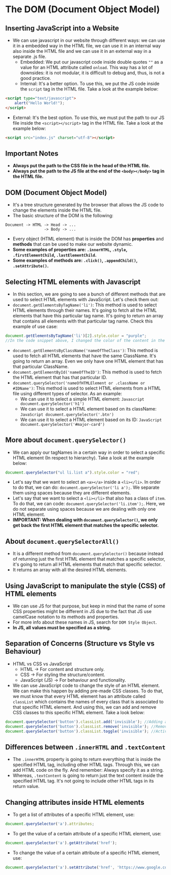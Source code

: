 # The DOM (Document Object Model)

## Inserting JavaScript into a Website
* We can use javascript in our website through different ways: we can use it in a embedded way in the HTML file, we can use it in an internal way also inside the HTML file and we can use it in an external way in a separate .js file.
  * Embedded: We put our javascript code inside double quotes ```""``` as a value for an HTML attribute called ```onload```. This way has a lot of downsides: it is not modular, it is difficult to debug and, thus, is not a good practice.
  * Internal: It's a better option. To use this, we put the JS code inside the ```script``` tag in the HTML file. Take a look at the example below:
```HTML
<script type="text/javascript">
    alert("Hello World!");
</script>
```
  * External: It's the best option. To use this, we must put the path to our JS file inside the ```<script></script>``` tag in the HTML file. Take a look at the example below:
```HTML
<script src="index.js" charset="utf-8"></script>
```

## Important Notes
* __Always put the path to the CSS file in the head of the HTML file.__
* __Always put the path to the JS file at the end of the ```<body></body>``` tag in the HTML file.__

## DOM (Document Object Model)
* It's a tree structure generated by the browser that allows the JS code to change the elements inside the HTML file.
* The basic structure of the DOM is the following:
```
Document -> HTML -> Head -> ...
                 -> Body -> ...
```
* Every object (HTML element) that is inside the DOM has __properties__ and __methods__ that can be used to make our website dynamic.
* __Some examples of properties are: ```.innerHTML```, ```.style```, ```.firstElementChild```, ```.lastElementChild```.__
* __Some examples of methods are: ```.click()```, ```.appendChild()```, ```.setAttribute()```.__
  
## Selecting HTML elements with Javascript
* In this section, we are going to see a bunch of different methods that are used to select HTML elements with JavaScript. Let's check them out:
* ```document.getElementsByTagName('li')```: This method is used to select HTML elements through their names. It's going to fetch all the HTML elements that have this particular tag name. It's going to return an array that contains all elements with that particular tag name. Check this example of use case:
```JavaScript
document.getElementsByTagName('li')[2].style.color = "purple";
//In the code snippet above, I changed the color of the content in the third "li" element to purple.
```
* ```document.getElementsByClassName('nameOfTheClass')```: This method is used to fetch all HTML elements that have the same ClassName. It's going to return an array. Even we only have one HTML element that has that particular ClassName.
* ```document.getElementById('nameOfTheID')```: This method is used to fetch the HTML element that has that particular ID.
* ```document.querySelector('nameOfHTMLElement or .className or #IDName')```: This method is used to select HTML elements from a HTML file using different types of selector. As an example:
  * We can use it to select a simple HTML element: ```Javascript  document.querySelector('h1')```
  * We can use it to select a HTML element based on its className: ```JavaScript document.querySelector('.btn')```
  * We can use it to select a HTML element based on its ID: ```JavaScript document.querySelector('#major-card')```

## More about ```document.querySelector()```
* We can apply our tagNames in a certain way in order to select a specific HTML element (In respect to hierarchy). Take a look at the example below:
```JavaScript
document.querySelector("ul li.list a").style.color = "red";
```
* Let's say that we want to select an ```<a></a>``` inside a ```<li></li>```. In order to do that, we can do: ```document.querySelector('li a');```. We separate them using spaces because they are different elements.
* Let's say that we want to select a ```<li></li>``` that also has a class of ```item```. To do that, we can code: ```document.querySelector('li.item');```. Here, we do not separate using spaces because we are dealing with only one HTML element.
* __IMPORTANT: When dealing with ```document.querySelector()```, we only get back the first HTML element that matches the specific selector.__

## About ```document.querySelectorAll()```
* It is a different method from ```document.querySelector()``` because instead of returning just the first HTML element that matches a specific selector, it's going to return all HTML elements that match that specific selector.
* It returns an array with all the desired HTML elements.

## Using JavaScript to manipulate the style (CSS) of HTML elements
* We can use JS for that purpose, but keep in mind that the name of some CSS properties might be different in JS due to the fact that JS use camelCase notation to its methods and properties.
* For more info about these names in JS, search for ```DOM Style Object```.
* __In JS, all values must be specified as a string.__

## Separation of Concerns (Structure vs Style vs Behaviour)
* HTML vs CSS vs JavaScript
  * HTML -> For content and structure only.
  * CSS -> For styling the structure/content.
  * JavaScript (JS) -> For behaviour and functionality.
* We can use JavaScript code to change the style of an HTML element. We can make this happen by adding pre-made CSS classes. To do that, we must know that every HTML element has an attribute called ```classList``` which contains the names of every class that is associated to that specific HTML element. And using this, we can add and remove CSS classes to this specific HTML element. Take a look below:
```JavaScript
document.querySelector('button').classList.add('invisible'); //Adding a new CSS class called 'invisible' to the 'button' HTML element.
document.querySelector('button').classList.remove('invisible'); //Remove the CSS class called 'invisible' to the 'button' HTML element.
document.querySelector('button').classList.toggle('invisible'); //Activating and Deactivating the CSS class called 'invisible' to the 'button' HTML element.
```

## Differences between ```.innerHTML``` and ```.textContent```
* The ```.innerHTML``` property is going to return everything that is inside the specified HTML tag, including other HTML tags. Through this, we can add HTML code on the fly. And remember: Always specify it as a string.
* Whereas, ```.textContent``` is going to return just the text content inside the specified HTML tag. It's not going to include other HTML tags in its return value.

## Changing attributes inside HTML elements
* To get a list of attributes of a specific HTML element, use: 
```JavaScript
document.querySelector('a').attributes;
```
* To get the value of a certain attribute of a specific HTML element, use:
```JavaScript
document.querySelector('a').getAttribute('href');
```
* To change the value of a certain attribute of a specific HTML element, use:
```JavaScript
document.querySelector('a').setAttribute('href', 'https://www.google.com');
```

